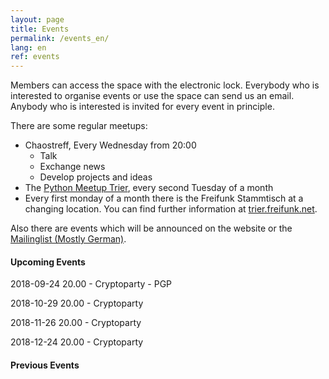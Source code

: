 ```yaml
---
layout: page
title: Events
permalink: /events_en/
lang: en
ref: events
---
```


Members can access the space with the electronic lock.
Everybody who is interested to organise events or use the space can send us an email. Anybody who is interested is invited for every event in principle.

There are some regular meetups:

  - Chaostreff, Every Wednesday from 20:00
    - Talk
    - Exchange news
    - Develop projects and ideas
  - The [Python Meetup Trier](http://www.meetup.com/de-DE/PythonTrier/), every second Tuesday of a month
  - Every first monday of a month there is the Freifunk Stammtisch at a changing location. You can find further information at [trier.freifunk.net](https://trier.freifunk.net/).

Also there are events which will be announced on the website or the [Mailinglist (Mostly German)](https://mailings.brandin.de/listinfo/public).



#### Upcoming Events

<p class="upcoming-events"></p>

2018-09-24 20.00 - Cryptoparty - PGP

2018-10-29 20.00 - Cryptoparty

2018-11-26 20.00 - Cryptoparty

2018-12-24 20.00 - Cryptoparty

#### Previous Events

<p class="previous-events"></p>



<script src="https://cdn.jsdelivr.net/momentjs/2.10.6/moment-with-locales.min.js"></script>
<script src="https://code.jquery.com/jquery-2.2.4.js"></script>
<script src="/js/events.js"></script>
